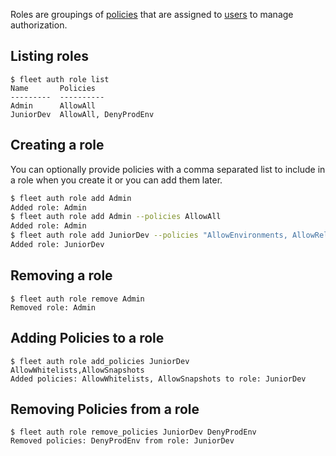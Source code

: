 Roles are groupings of [policies](/how-to/manage-policies) that are assigned to [users](/how-to/manage-users) to manage authorization.

Listing roles
----

```
$ fleet auth role list
Name       Policies
---------  ----------
Admin      AllowAll
JuniorDev  AllowAll, DenyProdEnv
```

Creating a role
----

You can optionally provide policies with a comma separated list to include in a role when you create it or you can add them later.

```bash
$ fleet auth role add Admin
Added role: Admin
$ fleet auth role add Admin --policies AllowAll
Added role: Admin
$ fleet auth role add JuniorDev --policies "AllowEnvironments, AllowReleases, DenyProdEnv"
Added role: JuniorDev
```

Removing a role
----

```
$ fleet auth role remove Admin
Removed role: Admin
```

Adding Policies to a role
----

```
$ fleet auth role add_policies JuniorDev AllowWhitelists,AllowSnapshots
Added policies: AllowWhitelists, AllowSnapshots to role: JuniorDev
```

Removing Policies from a role
----

```
$ fleet auth role remove_policies JuniorDev DenyProdEnv
Removed policies: DenyProdEnv from role: JuniorDev
```
